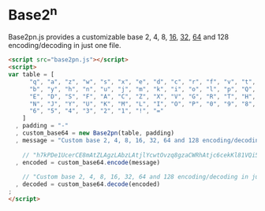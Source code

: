 Base2<sup>n</sup>
=================

Base2pn.js provides a customizable base 2, 4, 8, [16](https://en.wikipedia.org/wiki/Base16), [32](https://en.wikipedia.org/wiki/Base32), [64](https://en.wikipedia.org/wiki/Base64) and 128 encoding/decoding in just one file.

```html
<script src="base2pn.js"></script>
<script>
var table = [
      "q", "a", "z", "w", "s", "x", "e", "d", "c", "r", "f", "v", "t", "g",
      "b", "y", "h", "n", "u", "j", "m", "k", "i", "o", "l", "p", "Q", "W",
      "E", "D", "S", "F", "A", "C", "Z", "X", "V", "G", "R", "T", "H", "B",
      "N", "J", "Y", "U", "K", "M", "L", "I", "O", "P", "0", "9", "8", "7",
      "6", "5", "4", "3", "2", "1", "!", "="
    ]
  , padding = "-"
  , custom_base64 = new Base2pn(table, padding)
  , message = "Custom base 2, 4, 8, 16, 32, 64 and 128 encoding/decoding in just one file"
  
    // "h7kPDe1UcerCE8mAtZLAgzLAbzLAtjlYcwtOvzq8gzaCWRhAtjc6cekKl81VQi5Tv8nGl81VQi5TceGKceB9E7hAW85GcepBWem-"
  , encoded = custom_base64.encode(message)
  
    // "Custom base 2, 4, 8, 16, 32, 64 and 128 encoding/decoding in just one file"
  , decoded = custom_base64.decode(encoded)
;
</script>
```
